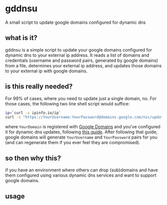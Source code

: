# gddnsu

A small script to update google domains configured for dynamic dns


## what is it?

gddnsu is a simple script to update your google domains configured for dynamic
dns to your external ip address. It reads a list of domains and credentials
(username and password pairs, generated by google domains) from a file,
determines your external ip address, and updates those domains to your external
ip with google domains.


## is this really needed?

For 99% of cases, where you need to update just a single domain, no.
For those cases, the following two line shell script would suffice:

```sh
ip=`curl -s ipinfo.io/ip`
curl -s "https://YourUsername:YourPassword@domains.google.com/nic/update?hostname=YourDomain&myip=${ip}"
```

where `YourDomain` is registered with
[Google Domains](https://domains.google.com)
and you've configured it for dynamic dns updates, following
[this guide](https://support.google.com/domains/answer/6147083).
After following that guide, google domains will generate `YourUsername`
and `YourPassword` pairs for you (and can regenerate them if you ever feel
they are compromised).


## so then why this?

if you have an environment where others can drop (sub)domains and have them
configured using various dynamic dns services and want to support google
domains.


## usage

